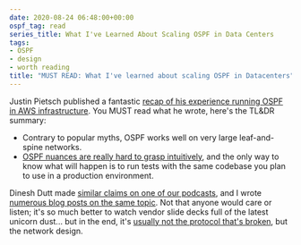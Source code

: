 ```yaml
---
date: 2020-08-24 06:48:00+00:00
ospf_tag: read
series_title: What I've Learned About Scaling OSPF in Data Centers
tags:
- OSPF
- design
- worth reading
title: "MUST READ: What I've learned about scaling OSPF in Datacenters"
---
```

Justin Pietsch published a fantastic 
[recap of his experience running OSPF in AWS infrastructure](https://elegantnetwork.github.io/posts/What-Ive-learned-about-OSPF/). You MUST read what he wrote, here's the TL&DR summary:

* Contrary to popular myths, OSPF works well on very large leaf-and-spine networks.
* [OSPF nuances are really hard to grasp intuitively](https://blog.ipspace.net/2018/04/is-ospf-unpredictable-or-just-unexpected.html), and the only way to know what will happen is to run tests with the same codebase you plan to use in a production environment.

Dinesh Dutt made [similar claims on one of our podcasts](https://blog.ipspace.net/2018/08/is-bgp-good-enough-with-dinesh-dutt-on.html), and I wrote [numerous blog posts on the same topic](/series/dcbgp.html). Not that anyone would care or listen; it's so much better to watch vendor slide decks full of the latest unicorn dust... but in the end, it's [usually not the protocol that's broken](https://blog.ipspace.net/2018/05/is-ospf-or-is-is-good-enough-for-my.html), but the network design.